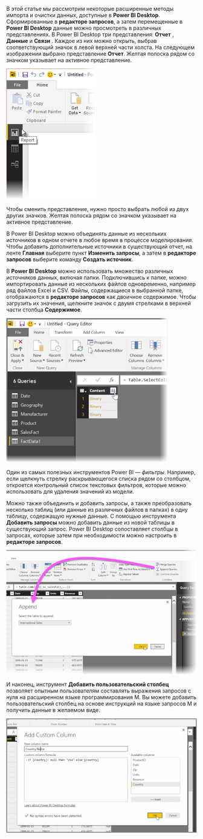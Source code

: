 В этой статье мы рассмотрим некоторые расширенные методы импорта и очистки данных, доступные в **Power BI Desktop**. Сформированные в **редакторе запросов**, а затем перемещенные в **Power BI Desktop** данные можно просмотреть в различных представлениях. В Power BI Desktop три представления: **Отчет** , **Данные** и **Связи** . Каждое из них можно открыть, выбрав соответствующий значок в левой верхней части холста. На следующем изображении выбрано представление **Отчет**. Желтая полоска рядом со значком указывает на активное представление.

![](media/1-4-advanced-data-sources-and-transformation/1-4_1.png)

Чтобы сменить представление, нужно просто выбрать любой из двух других значков. Желтая полоска рядом со значком указывает на активное представление.

В Power BI Desktop можно объединять данные из нескольких источников в одном отчете в любое время в процессе моделирования. Чтобы добавить дополнительные источники в существующий отчет, на ленте **Главная** выберите пункт **Изменить запросы**, а затем в **редакторе запросов** выберите команду **Создать источник**.

В **Power BI Desktop** можно использовать множество различных источников данных, включая папки. Подключившись к папке, можно импортировать данные из нескольких файлов одновременно, например ряд файлов Excel и CSV. Файлы, содержащиеся в выбранной папке, отображаются в **редакторе запросов** как двоичное содержимое. Чтобы загрузить их значения, щелкните значок с двумя стрелками в верхней части столбца **Содержимое**.

![](media/1-4-advanced-data-sources-and-transformation/1-4_2.png)

Один из самых полезных инструментов Power BI — *фильтры*. Например, если щелкнуть стрелку раскрывающегося списка рядом со столбцом, откроется контрольный список текстовых фильтров, которые можно использовать для удаления значений из модели.

Можно также объединить и добавить запросы, а также преобразовать несколько таблиц (или данные из различных файлов в папках) в одну таблицу, содержащую нужные данные. С помощью инструмента **Добавить запросы** можно добавить данные из новой таблицы в существующий запрос. Power BI Desktop сопоставляет столбцы в запросах, которые затем при необходимости можно настроить в **редакторе запросов**.

![](media/1-4-advanced-data-sources-and-transformation/1-4_3.png)

И наконец, инструмент **Добавить пользовательский столбец** позволяет опытным пользователям составлять выражения запросов с нуля на расширенном языке программирования М. Вы можете добавить пользовательский столбец на основе инструкций на языке запросов M и получить данные в желаемом виде.

![](media/1-4-advanced-data-sources-and-transformation/1-4_4.png)

